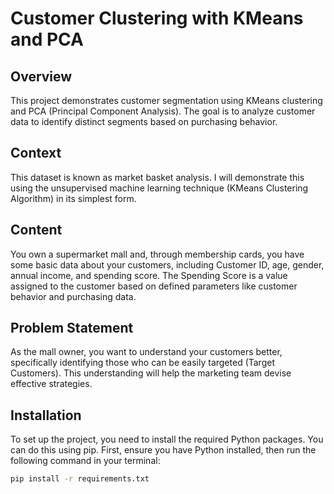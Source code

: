 # Customer Clustering with KMeans and PCA

## Overview
This project demonstrates customer segmentation using KMeans clustering and PCA (Principal Component Analysis). The goal is to analyze customer data to identify distinct segments based on purchasing behavior.

## Context
This dataset is known as market basket analysis. I will demonstrate this using the unsupervised machine learning technique (KMeans Clustering Algorithm) in its simplest form.

## Content
You own a supermarket mall and, through membership cards, you have some basic data about your customers, including Customer ID, age, gender, annual income, and spending score. The Spending Score is a value assigned to the customer based on defined parameters like customer behavior and purchasing data.

## Problem Statement
As the mall owner, you want to understand your customers better, specifically identifying those who can be easily targeted (Target Customers). This understanding will help the marketing team devise effective strategies.


## Installation
To set up the project, you need to install the required Python packages. You can do this using pip. First, ensure you have Python installed, then run the following command in your terminal:

```bash
pip install -r requirements.txt
